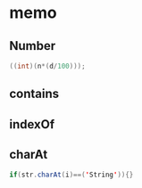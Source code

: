 # memo
## Number
~~~java
((int)(n*(d/100)));
~~~
## contains
## indexOf
## charAt
~~~java
if(str.charAt(i)==('String')){}
~~~